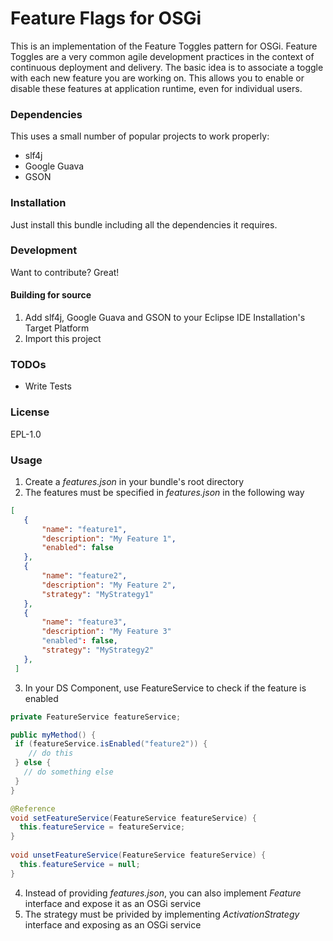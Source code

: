 # Feature Flags for OSGi

This is an implementation of the Feature Toggles pattern for OSGi. Feature Toggles are a very common agile development practices in the context of continuous deployment and delivery. The basic idea is to associate a toggle with each new feature you are working on. This allows you to enable or disable these features at application runtime, even for individual users.

### Dependencies

This uses a small number of popular projects to work properly:

* slf4j
* Google Guava
* GSON

### Installation

Just install this bundle including all the dependencies it requires.

### Development

Want to contribute? Great!

#### Building for source

1. Add slf4j, Google Guava and GSON to your Eclipse IDE Installation's Target Platform
2. Import this project

### TODOs

 - Write Tests

### License

EPL-1.0
 
### Usage

1. Create a *features.json* in your bundle's root directory
2. The features must be specified in *features.json* in the following way

```json
[
   {
       "name": "feature1",
       "description": "My Feature 1",
       "enabled": false
   },
   {
       "name": "feature2",
       "description": "My Feature 2",
       "strategy": "MyStrategy1"
   },
   {
       "name": "feature3",
       "description": "My Feature 3"
       "enabled": false,
       "strategy": "MyStrategy2"
   },
 ]
```
3. In your DS Component, use FeatureService to check if the feature is enabled

```java
private FeatureService featureService;

public myMethod() {
 if (featureService.isEnabled("feature2")) {
    // do this
 } else {
   // do something else
 }
}

@Reference
void setFeatureService(FeatureService featureService) {
  this.featureService = featureService;
}
    
void unsetFeatureService(FeatureService featureService) {
  this.featureService = null;
}
```
4. Instead of providing *features.json*, you can also implement *Feature* interface and expose it as an OSGi service
5. The strategy must be privided by implementing *ActivationStrategy* interface and exposing as an OSGi service
